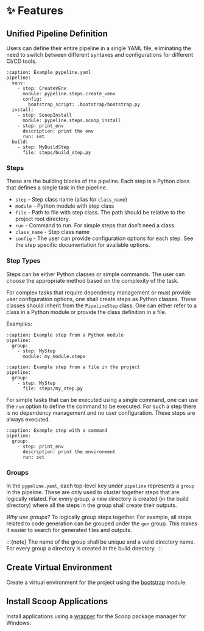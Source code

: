 # ✨ Features

## Unified Pipeline Definition

Users can define their entire pipeline in a single YAML file, eliminating the need to switch between different syntaxes and configurations for different CI/CD tools.

```{code-block} yaml
:caption: Example pypeline.yaml
pipeline:
  venv:
    - step: CreateVEnv
      module: pypeline.steps.create_venv
      config:
        bootstrap_script: .bootstrap/bootstrap.py
  install:
    - step: ScoopInstall
      module: pypeline.steps.scoop_install
    - step: print_env
      description: print the env
      run: set
  build:
    - step: MyBuildStep
      file: steps/build_step.py
```

### Steps

These are the building blocks of the pipeline. Each step is a Python class that defines a single task in the pipeline.

- `step` - Step class name (alias for `class_name`)
- `module` - Python module with step class
- `file` - Path to file with step class. The path should be relative to the project root directory.
- `run` - Command to run. For simple steps that don't need a class
- `class_name` - Step class name
- `config` - The user can provide configuration options for each step. See the step specific documentation for available options.

### Step Types

Steps can be either Python classes or simple commands. The user can choose the appropriate method based on the complexity of the task.

For complex tasks that require dependency management or must provide user configuration options, one shall create steps as Python classes.
These classes should inherit from the `PipelineStep` class. One can either refer to a class in a Python module or provide the class definition in a file.

Examples:

```{code-block} yaml
:caption: Example step from a Python module
pipeline:
  group:
    - step: MyStep
      module: my_module.steps
```

```{code-block} yaml
:caption: Example step from a file in the project
pipeline:
  group:
    - step: MyStep
      file: steps/my_step.py
```

For simple tasks that can be executed using a single command, one can use the `run` option to define the command to be executed.
For such a step there is no dependency management and no user configuration. These steps are always executed.

```{code-block} yaml
:caption: Example step with a command
pipeline:
  group:
    - step: print_env
      description: print the environment
      run: set
```

### Groups

In the `pypeline.yaml`, each top-level key under `pipeline` represents a `group` in the pipeline.
These are only used to cluster together steps that are logically related.
For every group, a new directory is created (in the build directory) where all the steps in the group shall create their outputs.

_Why use groups?_
To logically group steps together. For example, all steps related to code generation can be grouped under the `gen` group. This makes it easier to search for generated files and outputs.

:::{note}
The name of the group shall be unique and a valid directory name. For every group a directory is created in the build directory.
:::

## Create Virtual Environment

Create a virtual environment for the project using the [bootstrap](https://github.com/avengineers/bootstrap) module.

## Install Scoop Applications

Install applications using a [wrapper](https://python-app-dev.readthedocs.io/en/latest/features/scoop_wrapper.html) for the Scoop package manager for Windows.
